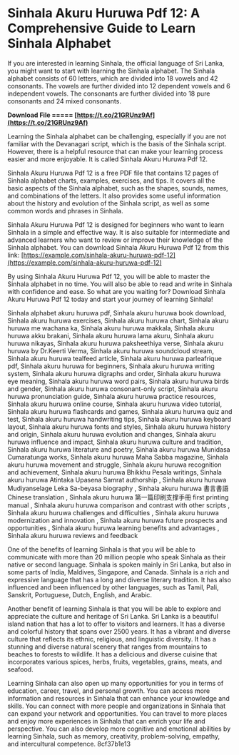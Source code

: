 # Sinhala Akuru Huruwa Pdf 12: A Comprehensive Guide to Learn Sinhala Alphabet
 
If you are interested in learning Sinhala, the official language of Sri Lanka, you might want to start with learning the Sinhala alphabet. The Sinhala alphabet consists of 60 letters, which are divided into 18 vowels and 42 consonants. The vowels are further divided into 12 dependent vowels and 6 independent vowels. The consonants are further divided into 18 pure consonants and 24 mixed consonants.
 
**Download File ===== [https://t.co/21GRUnz9Af](https://t.co/21GRUnz9Af)**


 
Learning the Sinhala alphabet can be challenging, especially if you are not familiar with the Devanagari script, which is the basis of the Sinhala script. However, there is a helpful resource that can make your learning process easier and more enjoyable. It is called Sinhala Akuru Huruwa Pdf 12.
 
Sinhala Akuru Huruwa Pdf 12 is a free PDF file that contains 12 pages of Sinhala alphabet charts, examples, exercises, and tips. It covers all the basic aspects of the Sinhala alphabet, such as the shapes, sounds, names, and combinations of the letters. It also provides some useful information about the history and evolution of the Sinhala script, as well as some common words and phrases in Sinhala.
 
Sinhala Akuru Huruwa Pdf 12 is designed for beginners who want to learn Sinhala in a simple and effective way. It is also suitable for intermediate and advanced learners who want to review or improve their knowledge of the Sinhala alphabet. You can download Sinhala Akuru Huruwa Pdf 12 from this link: [https://example.com/sinhala-akuru-huruwa-pdf-12](https://example.com/sinhala-akuru-huruwa-pdf-12)
 
By using Sinhala Akuru Huruwa Pdf 12, you will be able to master the Sinhala alphabet in no time. You will also be able to read and write in Sinhala with confidence and ease. So what are you waiting for? Download Sinhala Akuru Huruwa Pdf 12 today and start your journey of learning Sinhala!
 
Sinhala alphabet akuru huruwa pdf,  Sinhala akuru huruwa book download,  Sinhala akuru huruwa exercises,  Sinhala akuru huruwa chart,  Sinhala akuru huruwa me wachana ka,  Sinhala akuru huruwa makkala,  Sinhala akuru huruwa akku brakani,  Sinhala akuru huruwa lama akuru,  Sinhala akuru huruwa nikayas,  Sinhala akuru huruwa paksheethiya verse,  Sinhala akuru huruwa by Dr.Keerti Verma,  Sinhala akuru huruwa soundcloud stream,  Sinhala akuru huruwa tealfeed article,  Sinhala akuru huruwa parleafrique pdf,  Sinhala akuru huruwa for beginners,  Sinhala akuru huruwa writing system,  Sinhala akuru huruwa digraphs and order,  Sinhala akuru huruwa eye meaning,  Sinhala akuru huruwa word pairs,  Sinhala akuru huruwa birds and gender,  Sinhala akuru huruwa consonant-only script,  Sinhala akuru huruwa pronunciation guide,  Sinhala akuru huruwa practice resources,  Sinhala akuru huruwa online course,  Sinhala akuru huruwa video tutorial,  Sinhala akuru huruwa flashcards and games,  Sinhala akuru huruwa quiz and test,  Sinhala akuru huruwa handwriting tips,  Sinhala akuru huruwa keyboard layout,  Sinhala akuru huruwa fonts and styles,  Sinhala akuru huruwa history and origin,  Sinhala akuru huruwa evolution and changes,  Sinhala akuru huruwa influence and impact,  Sinhala akuru huruwa culture and tradition,  Sinhala akuru huruwa literature and poetry,  Sinhala akuru huruwa Munidasa Cumaratunga works,  Sinhala akuru huruwa Maha Sabba magazine,  Sinhala akuru huruwa movement and struggle,  Sinhala akuru huruwa recognition and achievement,  Sinhala akuru huruwa Bhikkhu Pesala writings,  Sinhala akuru huruwa Atintaka Upasena Samrat authorship ,  Sinhala akuru huruwa Mudiyanselage Leka Sa-beyasa biography ,  Sinhala akuru huruwa 書言書語 Chinese translation ,  Sinhala akuru huruwa 第一篇印刷支撑手冊 first printing manual ,  Sinhala akuru huruwa comparison and contrast with other scripts ,  Sinhala akuru huruwa challenges and difficulties ,  Sinhala akuru huruwa modernization and innovation ,  Sinhala akuru huruwa future prospects and opportunities ,  Sinhala akuru huruwa learning benefits and advantages ,  Sinhala akuru huruwa reviews and feedback
  
One of the benefits of learning Sinhala is that you will be able to communicate with more than 20 million people who speak Sinhala as their native or second language. Sinhala is spoken mainly in Sri Lanka, but also in some parts of India, Maldives, Singapore, and Canada. Sinhala is a rich and expressive language that has a long and diverse literary tradition. It has also influenced and been influenced by other languages, such as Tamil, Pali, Sanskrit, Portuguese, Dutch, English, and Arabic.
 
Another benefit of learning Sinhala is that you will be able to explore and appreciate the culture and heritage of Sri Lanka. Sri Lanka is a beautiful island nation that has a lot to offer to visitors and learners. It has a diverse and colorful history that spans over 2500 years. It has a vibrant and diverse culture that reflects its ethnic, religious, and linguistic diversity. It has a stunning and diverse natural scenery that ranges from mountains to beaches to forests to wildlife. It has a delicious and diverse cuisine that incorporates various spices, herbs, fruits, vegetables, grains, meats, and seafood.
 
Learning Sinhala can also open up many opportunities for you in terms of education, career, travel, and personal growth. You can access more information and resources in Sinhala that can enhance your knowledge and skills. You can connect with more people and organizations in Sinhala that can expand your network and opportunities. You can travel to more places and enjoy more experiences in Sinhala that can enrich your life and perspective. You can also develop more cognitive and emotional abilities by learning Sinhala, such as memory, creativity, problem-solving, empathy, and intercultural competence.
 8cf37b1e13
 
